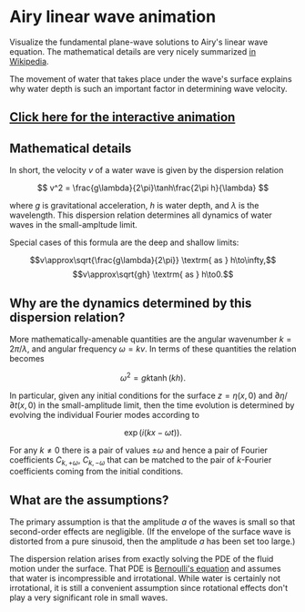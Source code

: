 # Airy linear wave animation

Visualize the fundamental plane-wave solutions to Airy's linear wave equation. The mathematical details are very nicely summarized [in Wikipedia](https://en.wikipedia.org/wiki/Airy_wave_theory).

The movement of water that takes place under the wave's surface explains why water depth is such an important factor in determining wave velocity.

## [Click here for the interactive animation](https://maresb.github.io/airy-wave/)

## Mathematical details

In short, the velocity $v$ of a water wave is given by the dispersion relation

$$
v^2 = \frac{g\lambda}{2\pi}\tanh\frac{2\pi h}{\lambda}
$$

where $g$ is gravitational acceleration, $h$ is water depth, and $\lambda$ is the wavelength. This dispersion relation determines all dynamics of water waves in the small-ampltude limit.

Special cases of this formula are the deep and shallow limits:

$$v\approx\sqrt{\frac{g\lambda}{2\pi}} \textrm{ as } h\to\infty,$$
$$v\approx\sqrt{gh} \textrm{ as } h\to0.$$


## Why are the dynamics determined by this dispersion relation?

More mathematically-amenable quantities are the angular wavenumber $k = 2\pi/\lambda$, and angular frequency $\omega = k v$. In terms of these quantities the relation becomes

$$
\omega^2 = g k \tanh(k h).
$$

In particular, given any initial conditions for the surface $z=\eta(x,0)$ and $\partial\eta/\partial t(x,0)$ in the small-amplitude limit, then the time evolution is determined by evolving the individual Fourier modes according to

$$\exp(i (kx-\omega t)).$$

For any $k\neq 0$ there is a pair of values $\pm \omega$ and hence a pair of Fourier coefficients $C_{k,+\omega}$, $C_{k,-\omega}$ that can be matched to the pair of $k$-Fourier coefficients coming from the initial conditions.

## What are the assumptions?

The primary assumption is that the amplitude $a$ of the waves is small so that second-order effects are negligible. (If the envelope of the surface wave is distorted from a pure sinusoid, then the amplitude $a$ has been set too large.)

The dispersion relation arises from exactly solving the PDE of the fluid motion under the surface. That PDE is [Bernoulli's equation](https://en.wikipedia.org/wiki/Bernoulli%27s_principle#Unsteady_potential_flow) and assumes that water is incompressible and irrotational. While water is certainly not irrotational, it is still a convenient assumption since rotational effects don't play a very significant role in small waves.
